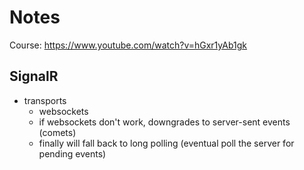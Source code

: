 # Notes

Course: https://www.youtube.com/watch?v=hGxr1yAb1gk

## SignalR

- transports
  - websockets
  - if websockets don't work, downgrades to server-sent events (comets)
  - finally will fall back to long polling (eventual poll the server for pending events)
